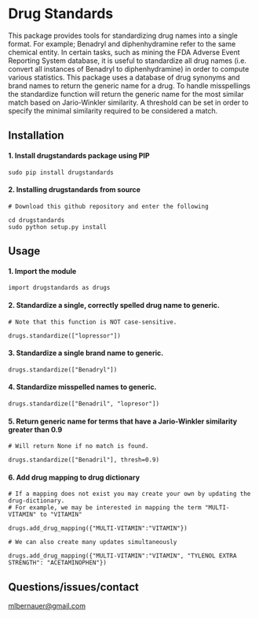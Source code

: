 # Drug Standards
 This package provides tools for standardizing drug names into a single format.  For example; Benadryl and diphenhydramine refer to the same chemical entity. In certain tasks, such as mining the FDA Adverse Event Reporting System database, it is useful to standardize all drug names (i.e. convert all instances of Benadryl to diphenhydramine) in order to compute various statistics. This package uses a database of drug synonyms and brand names to return the generic name for a drug. To handle misspellings the standardize function will return the generic name for the most similar match based on Jario-Winkler similarity. A threshold can be set in order to specify the minimal similarity required to be considered a match.

## Installation

#### 1. Install drugstandards package using PIP

`sudo pip install drugstandards`

#### 2. Installing drugstandards from source
```
# Download this github repository and enter the following

cd drugstandards
sudo python setup.py install
```

## Usage
#### 1. Import the module

`import drugstandards as drugs`

#### 2. Standardize a single, correctly spelled drug name to generic.
```
# Note that this function is NOT case-sensitive.

drugs.standardize(["lopressor"])
```
#### 3. Standardize a single brand name to generic.
```
drugs.standardize(["Benadryl"])
```

#### 4. Standardize misspelled names to generic.

`drugs.standardize(["Benadril", "lopresor"])`

#### 5. Return generic name for terms that have a Jario-Winkler similarity greater than 0.9
```
# Will return None if no match is found.

drugs.standardize(["Benadril"], thresh=0.9)
```

#### 6. Add drug mapping to drug dictionary
```
# If a mapping does not exist you may create your own by updating the drug-dictionary.
# For example, we may be interested in mapping the term "MULTI-VITAMIN" to "VITAMIN"

drugs.add_drug_mapping({"MULTI-VITAMIN":"VITAMIN"})

# We can also create many updates simultaneously

drugs.add_drug_mapping({"MULTI-VITAMIN":"VITAMIN", "TYLENOL EXTRA STRENGTH": "ACETAMINOPHEN"})
```
## Questions/issues/contact
mlbernauer@gmail.com
